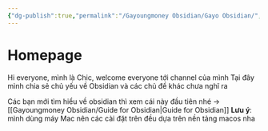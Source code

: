```yaml
---
{"dg-publish":true,"permalink":"/Gayoungmoney Obsidian/Gayo Obsidian/","tags":["gardenEntry"],"noteIcon":""}
---
```


# Homepage

Hi everyone, mình là Chic, welcome everyone tới channel của mình
Tại đây mình chia sẻ chủ yếu về Obsidian và các chủ đề khác chưa nghĩ ra

Các bạn mới tìm hiểu về obsidian thì xem cái này đầu tiên nhé → [[Gayoungmoney Obsidian/Guide for Obsidian\|Guide for Obsidian]]
**Lưu ý**: mình dùng máy Mac nên các cài đặt trên đều dựa trên nền tảng macos nha

